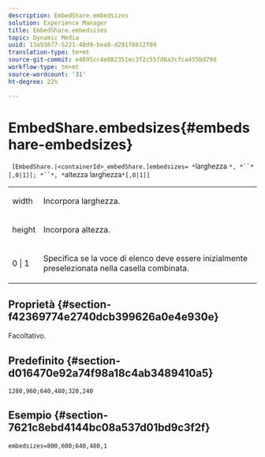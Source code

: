 ```yaml
---
description: EmbedShare.embedsizes
solution: Experience Manager
title: EmbedShare.embedsizes
topic: Dynamic Media
uuid: 13a93677-5221-48d9-bea8-d291f8612f09
translation-type: tm+mt
source-git-commit: e4695cc4e882351ec3f2c55fd8a3cfca455bd79d
workflow-type: tm+mt
source-wordcount: '31'
ht-degree: 22%

---
```



# EmbedShare.embedsizes{#embedshare-embedsizes}

` [EmbedShare.|<containerId>_embedShare.]embedsizes= *`larghezza `*, *``*[,0|1][; *``*, *`altezza larghezza`*[,0|1]]`

<table id="table_2B109D2F91E64B5382B31921C3780FA5"> 
 <tbody> 
  <tr> 
   <td colname="col1"> <p> <span class="codeph"> <span class="varname"> width </span> </span> </p> </td> 
   <td colname="col2"> <p>Incorpora larghezza. </p> </td> 
  </tr> 
  <tr> 
   <td colname="col1"> <p> <span class="codeph"> <span class="varname"> height </span> </span> </p> </td> 
   <td colname="col2"> <p>Incorpora altezza. </p> </td> 
  </tr> 
  <tr> 
   <td colname="col1"> <p> <span class="codeph"> 0 | 1 </span> </p> </td> 
   <td colname="col2"> <p> Specifica se la voce di elenco deve essere inizialmente preselezionata nella casella combinata. </p> </td> 
  </tr> 
 </tbody> 
</table>

## Proprietà {#section-f42369774e2740dcb399626a0e4e930e}

Facoltativo.

## Predefinito {#section-d016470e92a74f98a18c4ab3489410a5}

`1280,960;640,480;320,240`

## Esempio {#section-7621c8ebd4144bc08a537d01bd9c3f2f}

`embedsizes=800,600;640,480,1`
